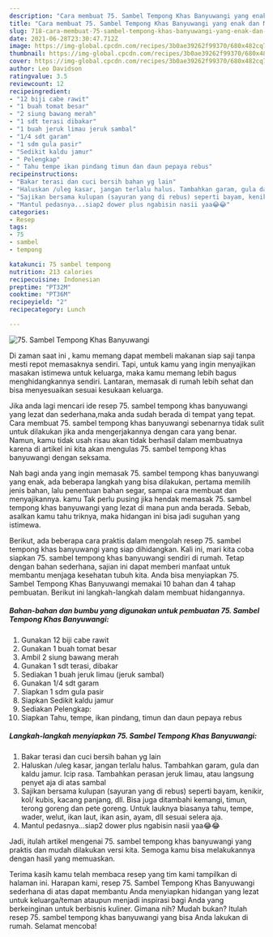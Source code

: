 ```yaml
---
description: "Cara membuat 75. Sambel Tempong Khas Banyuwangi yang enak dan Mudah Dibuat"
title: "Cara membuat 75. Sambel Tempong Khas Banyuwangi yang enak dan Mudah Dibuat"
slug: 718-cara-membuat-75-sambel-tempong-khas-banyuwangi-yang-enak-dan-mudah-dibuat
date: 2021-06-28T23:30:47.712Z
image: https://img-global.cpcdn.com/recipes/3b0ae39262f99370/680x482cq70/75-sambel-tempong-khas-banyuwangi-foto-resep-utama.jpg
thumbnail: https://img-global.cpcdn.com/recipes/3b0ae39262f99370/680x482cq70/75-sambel-tempong-khas-banyuwangi-foto-resep-utama.jpg
cover: https://img-global.cpcdn.com/recipes/3b0ae39262f99370/680x482cq70/75-sambel-tempong-khas-banyuwangi-foto-resep-utama.jpg
author: Leo Davidson
ratingvalue: 3.5
reviewcount: 12
recipeingredient:
- "12 biji cabe rawit"
- "1 buah tomat besar"
- "2 siung bawang merah"
- "1 sdt terasi dibakar"
- "1 buah jeruk limau jeruk sambal"
- "1/4 sdt garam"
- "1 sdm gula pasir"
- "Sedikit kaldu jamur"
- " Pelengkap"
- " Tahu tempe ikan pindang timun dan daun pepaya rebus"
recipeinstructions:
- "Bakar terasi dan cuci bersih bahan yg lain"
- "Haluskan /uleg kasar, jangan terlalu halus. Tambahkan garam, gula dan kaldu jamur. Icip rasa. Tambahkan perasan jeruk limau, atau langsung penyet aja di atas sambal"
- "Sajikan bersama kulupan (sayuran yang di rebus) seperti bayam, kenikir, kol/ kubis, kacang panjang, dll. Bisa juga ditambahi kemangi, timun, terong goreng dan pete goreng. Untuk lauknya biasanya tahu, tempe, wader, welut, ikan laut, ikan asin, ayam, dll sesuai selera aja."
- "Mantul pedasnya...siap2 dower plus ngabisin nasii yaa😂😂"
categories:
- Resep
tags:
- 75
- sambel
- tempong

katakunci: 75 sambel tempong 
nutrition: 213 calories
recipecuisine: Indonesian
preptime: "PT32M"
cooktime: "PT36M"
recipeyield: "2"
recipecategory: Lunch

---
```



![75. Sambel Tempong Khas Banyuwangi](https://img-global.cpcdn.com/recipes/3b0ae39262f99370/680x482cq70/75-sambel-tempong-khas-banyuwangi-foto-resep-utama.jpg)

Di zaman  saat ini , kamu memang dapat membeli makanan siap saji tanpa mesti repot memasaknya sendiri. Tapi, untuk kamu yang ingin menyajikan masakan istimewa untuk keluarga, maka kamu memang lebih bagus menghidangkannya sendiri. Lantaran, memasak di rumah lebih sehat dan bisa menyesuaikan sesuai kesukaan keluarga.

Jika anda lagi mencari ide resep 75. sambel tempong khas banyuwangi yang lezat dan sederhana,maka anda sudah berada di tempat yang tepat. Cara membuat 75. sambel tempong khas banyuwangi  sebenarnya tidak sulit untuk dilakukan jika anda mengerjakannya dengan cara yang benar. Namun, kamu tidak usah risau akan tidak berhasil dalam membuatnya 
karena di artikel ini kita akan mengulas 75. sambel tempong khas banyuwangi dengan seksama.  



Nah bagi anda yang ingin memasak 75. sambel tempong khas banyuwangi yang enak, ada beberapa langkah yang bisa dilakukan, pertama memilih jenis bahan, lalu penentuan bahan segar, sampai cara membuat dan menyajikannya. kamu Tak perlu pusing jika hendak memasak 75. sambel tempong khas banyuwangi yang lezat di mana pun anda berada. Sebab, asalkan kamu  tahu triknya, maka hidangan ini bisa jadi suguhan yang istimewa.

Berikut, ada beberapa cara praktis  dalam mengolah resep 75. sambel tempong khas banyuwangi yang siap dihidangkan. Kali ini, mari kita coba siapkan 75. sambel tempong khas banyuwangi sendiri di rumah. Tetap dengan bahan sederhana, sajian ini dapat memberi manfaat untuk membantu menjaga kesehatan tubuh kita. Anda bisa menyiapkan 75. Sambel Tempong Khas Banyuwangi memakai 10 bahan dan 4 tahap pembuatan. Berikut ini langkah-langkah dalam membuat hidangannya.

<!--inarticleads1-->

##### Bahan-bahan dan bumbu yang digunakan untuk pembuatan 75. Sambel Tempong Khas Banyuwangi:

1. Gunakan 12 biji cabe rawit
1. Gunakan 1 buah tomat besar
1. Ambil 2 siung bawang merah
1. Gunakan 1 sdt terasi, dibakar
1. Sediakan 1 buah jeruk limau (jeruk sambal)
1. Gunakan 1/4 sdt garam
1. Siapkan 1 sdm gula pasir
1. Siapkan Sedikit kaldu jamur
1. Sediakan  Pelengkap:
1. Siapkan  Tahu, tempe, ikan pindang, timun dan daun pepaya rebus




<!--inarticleads2-->

##### Langkah-langkah menyiapkan 75. Sambel Tempong Khas Banyuwangi:

1. Bakar terasi dan cuci bersih bahan yg lain
1. Haluskan /uleg kasar, jangan terlalu halus. Tambahkan garam, gula dan kaldu jamur. Icip rasa. Tambahkan perasan jeruk limau, atau langsung penyet aja di atas sambal
1. Sajikan bersama kulupan (sayuran yang di rebus) seperti bayam, kenikir, kol/ kubis, kacang panjang, dll. Bisa juga ditambahi kemangi, timun, terong goreng dan pete goreng. Untuk lauknya biasanya tahu, tempe, wader, welut, ikan laut, ikan asin, ayam, dll sesuai selera aja.
1. Mantul pedasnya...siap2 dower plus ngabisin nasii yaa😂😂




Jadi, itulah artikel mengenai  75. sambel tempong khas banyuwangi  yang praktis dan mudah dilakukan versi kita. Semoga kamu bisa melakukannya dengan hasil yang memuaskan. 

Terima kasih kamu telah membaca resep yang tim kami tampilkan di halaman ini. Harapan kami, resep  75. Sambel Tempong Khas Banyuwangi sederhana di atas dapat membantu Anda menyiapkan hidangan yang lezat untuk keluarga/teman ataupun menjadi inspirasi bagi Anda yang berkeinginan untuk berbisnis kuliner. Gimana nih? Mudah bukan? Itulah resep 75. sambel tempong khas banyuwangi yang bisa Anda lakukan di rumah. Selamat mencoba!

